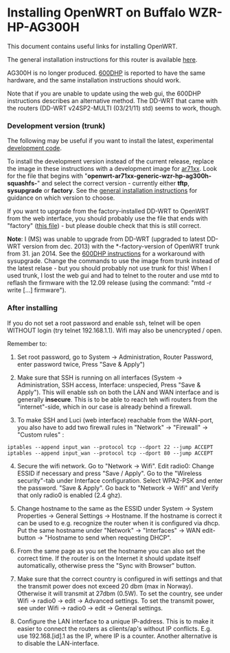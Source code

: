 # Installing OpenWRT on Buffalo WZR-HP-AG300H

This document contains useful links for installing OpenWRT.

The general installation instructions for this router is available [here](http://wiki.openwrt.org/toh/buffalo/wzr-hp-ag300h).

AG300H is no longer produced. [600DHP](http://wiki.openwrt.org/toh/buffalo/wzr-600dhp) is reported to have the same hardware, and the same installation instructions should work.

Note that if you are unable to update using the web gui, the 600DHP instructions describes an alternative method. The DD-WRT that came with the routers (DD-WRT v24SP2-MULTI (03/21/11) std) seems to work, though.

### Development version (trunk)

The following may be useful if you want to install the latest, experimental [development code](https://dev.openwrt.org/wiki/GetSource).

To install the development version instead of the current release, replace the image in these instructions with a development image for [ar71xx](http://downloads.openwrt.org/snapshots/trunk/ar71xx/). Look for the file that begins with "**openwrt-ar71xx-generic-wzr-hp-ag300h-squashfs-**" and select the correct version - currently either **tftp**, **sysupgrade** or **factory**. See the [general installation instructions](http://wiki.openwrt.org/toh/buffalo/wzr-hp-ag300h) for guidance on which version to choose. 

If you want to upgrade from the factory-installed DD-WRT to OpenWRT from the web interface, you should probably use the file that ends with "factory" ([this file](http://downloads.openwrt.org/snapshots/trunk/ar71xx/openwrt-ar71xx-generic-wzr-hp-ag300h-squashfs-factory.bin)) - but please double check that this is still correct.

**Note**: I (MS) was unable to upgrade from DD-WRT (upgraded to latest DD-WRT version from dec. 2013) with the *-factory-version of OpenWRT trunk from 31. jan 2014. See the [600DHP instructions](http://wiki.openwrt.org/toh/buffalo/wzr-600dhp) for a workaround with sysupgrade. Change the commands to use the image from trunk instead of the latest relase - but you should probably not use trunk for this! When I used trunk, I lost the web gui and had to telnet to the router and use mtd to reflash the firmware with the 12.09 release (using the command: "mtd -r write [...] firmware"). 

### After installing

If you do not set a root password and enable ssh, telnet will be open WITHOUT login (try telnet 192.168.1.1). Wifi may also be unencrypted / open.

Remember to:

1. Set root password, go to System -> Administration, Router Password, enter password twice, Press "Save & Apply")

2. Make sure that SSH is running on all interfaces (System -> Administration, SSH access, Interface: unspecied, Press "Save & Apply"). This will enable ssh on both the LAN and WAN interface and is generally **insecure**. This is to be able to reach teh wifi routers from the "internet"-side, which in our case is already behind a firewall.

3. To make SSH and Luci (web interface) reachable from the WAN-port, you also have to add two firewall rules in "Network" -> "Firewall" -> "Custom rules" :
```
iptables --append input_wan --protocol tcp --dport 22 --jump ACCEPT
iptables --append input_wan --protocol tcp --dport 80 --jump ACCEPT
```

4. Secure the wifi network. Go to "Network -> Wifi". Edit radio0: Change ESSID if necessary and press "Save / Apply". Go to the "Wireless security"-tab under Interface configuration. Select WPA2-PSK and enter the password.  "Save & Apply". Go back to "Network -> Wifi" and Verify that only radio0 is enabled (2.4 ghz). 

5. Change hostname to the same as the ESSID under System -> System Properties -> General Settings -> Hostname. If the hostname is correct it can be used to e.g. recognize the router when it is configured via dhcp. Put the same hostname under "Network" -> "Interfaces" -> WAN edit-button -> "Hostname to send when requesting DHCP".

6. From the same page as you set the hostname you can also set the correct time. If the router is on the Internet it should update itself automatically, otherwise press the "Sync with Browser" button.

7. Make sure that the correct country is configured in wifi settings and that the transmit power does not exceed 20 dbm (max in Norway). Otherwise it will transmit at 27dbm (0.5W). To set the country, see under Wifi -> radio0 -> edit -> Advanced settings. To set the transmit power, see under Wifi -> radio0 -> edit -> General settings.

8. Configure the LAN interface to a unique IP-address. This is to make it easier to connect the routers as clients/ap's without IP conflicts. E.g. use 192.168.[id].1 as the IP, where IP is a counter. Another alternative is to disable the LAN-interface.


